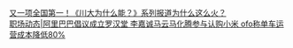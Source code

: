   
[又一项全国第一！《川大为什么能？》系列报道为什么这么火？](http://www.dianyue.me/archives/123/tstzpi3emhocf50p/)  
[职场动态|阿里巴巴倡议成立罗汉堂 李嘉诚马云马化腾参与认购小米 ofo称单车运营成本降低80%](http://www.dianyue.me/archives/339/wmheko8xsq1xzsxr/)